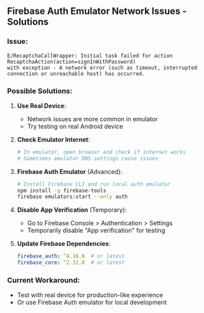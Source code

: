 ## Firebase Auth Emulator Network Issues - Solutions

### Issue:
```
E/RecaptchaCallWrapper: Initial task failed for action RecaptchaAction(action=signInWithPassword)
with exception - A network error (such as timeout, interrupted connection or unreachable host) has occurred.
```

### Possible Solutions:

1. **Use Real Device**: 
   - Network issues are more common in emulator
   - Try testing on real Android device

2. **Check Emulator Internet**:
   ```bash
   # In emulator, open browser and check if internet works
   # Sometimes emulator DNS settings cause issues
   ```

3. **Firebase Auth Emulator** (Advanced):
   ```bash
   # Install Firebase CLI and run local auth emulator
   npm install -g firebase-tools
   firebase emulators:start --only auth
   ```

4. **Disable App Verification** (Temporary):
   - Go to Firebase Console > Authentication > Settings
   - Temporarily disable "App verification" for testing

5. **Update Firebase Dependencies**:
   ```yaml
   firebase_auth: ^4.16.0  # or latest
   firebase_core: ^2.32.0  # or latest
   ```

### Current Workaround:
- Test with real device for production-like experience
- Or use Firebase Auth emulator for local development
